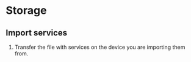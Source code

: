 # Storage

## Import services

1. Transfer the file with services on the device you are importing them from.
